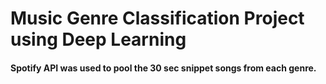 # Music Genre Classification Project using Deep Learning

#### Spotify API was used to pool the 30 sec snippet songs from each genre.
